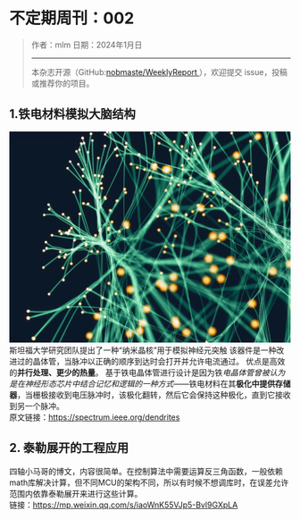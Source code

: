 # 不定期周刊：002

 
> 作者：mlm
> 日期：2024年1月日
> ***
> 本杂志开源（GitHub:[nobmaste/WeeklyReport ](https://github.com/nobmaste/WeeklyReport)），欢迎提交 issue，投稿或推荐你的项目。
## 1.铁电材料模拟大脑结构
![截图1](https://github.com/nobmaste/WeeklyReport/blob/main/dcos/issue-002/img/shutu.jpg)
斯坦福大学研究团队提出了一种“纳米晶核”用于模拟神经元突触
该器件是一种改进过的晶体管，当脉冲以正确的顺序到达时会打开并允许电流通过。
优点是高效的**并行处理、更少的热量**。
基于铁电晶体管进行设计是因为铁*电晶体管曾被认为是在神经形态芯片中结合记忆和逻辑的一种方式*——铁电材料在其**极化中提供存储器**，当栅极接收到电压脉冲时，该极化翻转，然后它会保持这种极化，直到它接收到另一个脉冲。<br>
原文链接：https://spectrum.ieee.org/dendrites
## 2. 泰勒展开的工程应用
四轴小马哥的博文，内容很简单。在控制算法中需要运算反三角函数，一般依赖math库解决计算，但不同MCU的架构不同，所以有时候不想调库时，在误差允许范围内依靠泰勒展开来进行这些计算。<br>
链接：https://mp.weixin.qq.com/s/iaoWnK55VJp5-Bvl9GXpLA